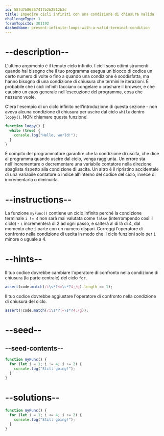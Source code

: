 ```yaml
---
id: 587d7b86367417b2b2512b3d
title: Impedire cicli infiniti con una condizione di chiusura valida
challengeType: 1
forumTopicId: 301192
dashedName: prevent-infinite-loops-with-a-valid-terminal-condition
---
```


# --description--

L'ultimo argomento è il temuto ciclo infinito. I cicli sono ottimi strumenti quando hai bisogno che il tuo programma esegua un blocco di codice un certo numero di volte o fino a quando una condizione è soddisfatta, ma hanno bisogno di una condizione di chiusura che termini le iterazioni. È probabile che i cicli infiniti facciano congelare o crashare il browser, e che causino un caos generale nell'esecuzione del programma, cosa che nessuno vuole.

C'era l'esempio di un ciclo infinito nell'introduzione di questa sezione - non aveva alcuna condizione di chiusura per uscire dal ciclo `while` dentro `loopy()`. NON chiamare questa funzione!

```js
function loopy() {
  while (true) {
    console.log("Hello, world!");
  }
}
```

È compito del programmatore garantire che la condizione di uscita, che dice al programma quando uscire dal ciclo, venga raggiunta. Un errore sta nell'incrementare o decrementare una variabile contatore nella direzione sbagliata rispetto alla condizione di uscita. Un altro è il ripristino accidentale di una variabile contatore o indice all'interno del codice del ciclo, invece di incrementarla o diminuirla.

# --instructions--

La funzione `myFunc()` contiene un ciclo infinito perché la condizione terminale `i != 4` non sarà mai valutata come `false` (interrompendo così il ciclo) - `i` incrementerà di 2 ad ogni passo, e salterà al di là di 4, dal momento che `i` parte con un numero dispari. Correggi l'operatore di confronto nella condizione di uscita in modo che il ciclo funzioni solo per `i` minore o uguale a 4.

# --hints--

Il tuo codice dovrebbe cambiare l'operatore di confronto nella condizione di chiusura (la parte centrale) del ciclo `for`.

```js
assert(code.match(/i\s*?<=\s*?4;/g).length == 1);
```

Il tuo codice dovrebbe aggiustare l'operatore di confronto nella condizione di chiusura del ciclo.

```js
assert(!code.match(/i\s*?!=\s*?4;/g));
```

# --seed--

## --seed-contents--

```js
function myFunc() {
  for (let i = 1; i != 4; i += 2) {
    console.log("Still going!");
  }
}
```

# --solutions--

```js
function myFunc() {
  for (let i = 1; i <= 4; i += 2) {
    console.log("Still going!");
  }
}
```
